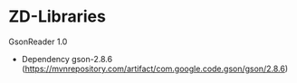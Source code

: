 # ZD-Libraries

GsonReader 1.0
 - Dependency gson-2.8.6 (https://mvnrepository.com/artifact/com.google.code.gson/gson/2.8.6)
